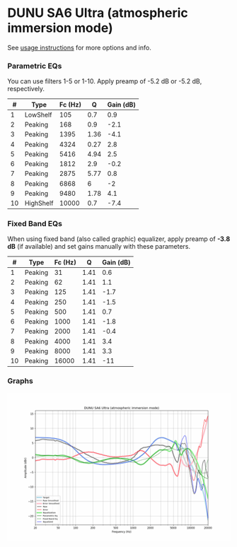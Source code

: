 # DUNU SA6 Ultra (atmospheric immersion mode)
See [usage instructions](https://github.com/jaakkopasanen/AutoEq#usage) for more options and info.

### Parametric EQs
You can use filters 1-5 or 1-10. Apply preamp of -5.2 dB or -5.2 dB, respectively.

|   # | Type      |   Fc (Hz) |    Q |   Gain (dB) |
|-----|-----------|-----------|------|-------------|
|   1 | LowShelf  |       105 | 0.7  |         0.9 |
|   2 | Peaking   |       168 | 0.9  |        -2.1 |
|   3 | Peaking   |      1395 | 1.36 |        -4.1 |
|   4 | Peaking   |      4324 | 0.27 |         2.8 |
|   5 | Peaking   |      5416 | 4.94 |         2.5 |
|   6 | Peaking   |      1812 | 2.9  |        -0.2 |
|   7 | Peaking   |      2875 | 5.77 |         0.8 |
|   8 | Peaking   |      6868 | 6    |        -2   |
|   9 | Peaking   |      9480 | 1.78 |         4.1 |
|  10 | HighShelf |     10000 | 0.7  |        -7.4 |

### Fixed Band EQs
When using fixed band (also called graphic) equalizer, apply preamp of **-3.8 dB** (if available) and set gains manually with these parameters.

|   # | Type    |   Fc (Hz) |    Q |   Gain (dB) |
|-----|---------|-----------|------|-------------|
|   1 | Peaking |        31 | 1.41 |         0.6 |
|   2 | Peaking |        62 | 1.41 |         1.1 |
|   3 | Peaking |       125 | 1.41 |        -1.7 |
|   4 | Peaking |       250 | 1.41 |        -1.5 |
|   5 | Peaking |       500 | 1.41 |         0.7 |
|   6 | Peaking |      1000 | 1.41 |        -1.8 |
|   7 | Peaking |      2000 | 1.41 |        -0.4 |
|   8 | Peaking |      4000 | 1.41 |         3.4 |
|   9 | Peaking |      8000 | 1.41 |         3.3 |
|  10 | Peaking |     16000 | 1.41 |       -11   |

### Graphs
![](./DUNU%20SA6%20Ultra%20(atmospheric%20immersion%20mode).png)
